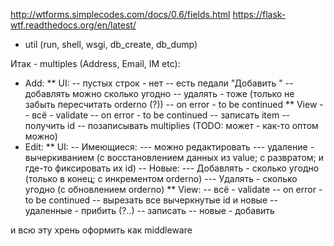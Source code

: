 http://wtforms.simplecodes.com/docs/0.6/fields.html
https://flask-wtf.readthedocs.org/en/latest/

* util (run, shell, wsgi, db_create, db_dump)

Итак - multiples (Address, Email, IM etc):
* Add:
** UI:
-- пустых строк - нет
-- есть педали "Добавить <multiple>"
-- добавлять можно сколько угодно
-- удалять - тоже (только не забыть пересчитать orderno (?))
-- on error - to be continued
** View
-- всё - validate
-- on error - to be continued
-- записать item
-- получить id
-- позаписывать multiplies
(TODO: может - как-то оптом можно)
* Edit:
** UI:
-- Имеющиеся:
--- можно редактировать
--- удаление - вычеркиванием (с восстановлением данных из value; с развратом; и где-то фиксировать их id)
-- Новые:
--- Добавлять - сколько угодно (только в конец; с инкрементом orderno)
--- Удалять - сколько угодно (с обновлением orderno)
** View:
-- всё - validate
-- on error - to be continued
-- вырезать все вычеркнутые id и новые
-- удаленные - прибить (?..)
-- записать
-- новые - добавить

и всю эту хрень оформить как middleware
